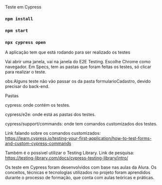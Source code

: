 Teste em Cypress

### `npm install`
### `npm start`

### `npx cypress open`

A aplicação tem que está rodando para ser realizado os testes

Vai abrir uma janela, vai na janela do E2E Testing.
Escolhe Chrome como navegador.
Em Specs, tem as pastas que foram feitas os testes, só clicar para realizar o teste.

obs:Alguns teste não vão passar os da pasta formularioCadastro, devido precisar do back-end.

Pastas

cypress: onde contém os testes.

cypress/e2e: onde está as pastas dos testes.

cypress/support/commands: onde tem comandos customizados dos testes.

Link falando sobre os comandos customizados: https://learn.cypress.io/testing-your-first-application/how-to-test-forms-and-custom-cypress-commands

Também é o possivel utilizar o Testing Library.
Link de pesquisa: https://testing-library.com/docs/cypress-testing-library/intro/


Os teste em Cypress foram desenvolvidos com base nas aulas da Alura. Os conceitos, técnicas e tecnologias utilizados no projeto foram aprendidos durante o processo de formação, que conta com aulas teóricas e práticas.

